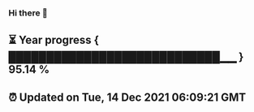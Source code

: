 ### Hi there 👋
⏳ Year progress { ████████████████████████████▁▁ } 95.14 %
---
⏰ Updated on Tue, 14 Dec 2021 06:09:21 GMT
---
